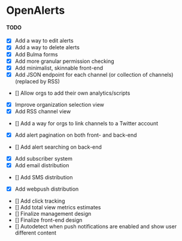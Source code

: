 # OpenAlerts

#### TODO

- [x] Add a way to edit alerts
- [x] Add a way to delete alerts
- [x] Add Bulma forms
- [x] Add more granular permission checking
- [x] Add minimalist, skinnable front-end
- [x] Add JSON endpoint for each channel (or collection of channels) (replaced by RSS)
- [] Allow orgs to add their own analytics/scripts
- [x] Improve organization selection view
- [x] Add RSS channel view
- [] Add a way for orgs to link channels to a Twitter account
- [x] Add alert pagination on both front- and back-end
- [] Add alert searching on back-end
- [x] Add subscriber system
- [x] Add email distribution
- [] Add SMS distribution
- [x] Add webpush distribution
- [] Add click tracking
- [] Add total view metrics estimates
- [] Finalize management design
- [] Finalize front-end design
- [] Autodetect when push notifications are enabled and show user different content